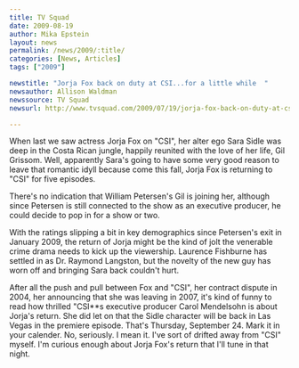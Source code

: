 ```yaml
---
title: TV Squad
date: 2009-08-19
author: Mika Epstein
layout: news
permalink: /news/2009/:title/
categories: [News, Articles]
tags: ["2009"]

newstitle: "Jorja Fox back on duty at CSI...for a little while  "
newsauthor: Allison Waldman  
newssource: TV Squad  
newsurl: http://www.tvsquad.com/2009/07/19/jorja-fox-back-on-duty-at-csi-for-a-little-while/  

---
```


When last we saw actress Jorja Fox on "CSI", her alter ego Sara Sidle was deep in the Costa Rican jungle, happily reunited with the love of her life, Gil Grissom. Well, apparently Sara's going to have some very good reason to leave that romantic idyll because come this fall, Jorja Fox is returning to "CSI" for five episodes. 

There's no indication that William Petersen's Gil is joining her, although since Petersen is still connected to the show as an executive producer, he could decide to pop in for a show or two.

With the ratings slipping a bit in key demographics since Petersen's exit in January 2009, the return of Jorja might be the kind of jolt the venerable crime drama needs to kick up the viewership. Laurence Fishburne has settled in as Dr. Raymond Langston, but the novelty of the new guy has worn off and bringing Sara back couldn't hurt.

After all the push and pull between Fox and "CSI", her contract dispute in 2004, her announcing that she was leaving in 2007, it's kind of funny to read how thrilled "CSI**s executive producer Carol Mendelsohn is about Jorja's return. She did let on that the Sidle character will be back in Las Vegas in the premiere episode. That's Thursday, September 24. Mark it in your calender. No, seriously. I mean it. I've sort of drifted away from "CSI" myself. I'm curious enough about Jorja Fox's return that I'll tune in that night.  
